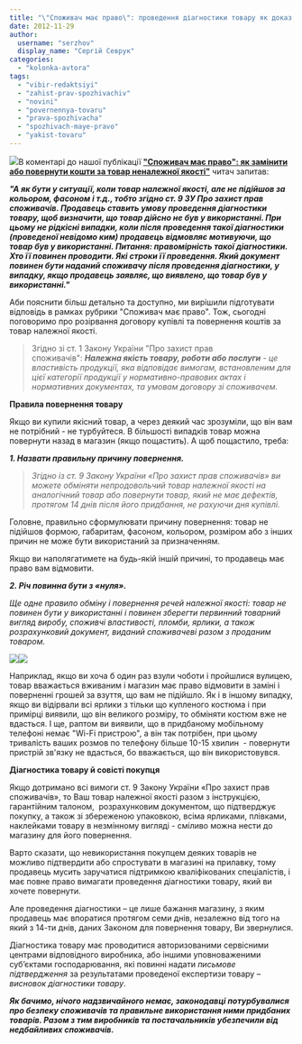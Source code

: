```yaml
---
title: "\"Споживач має право\": проведення діагностики товару як доказ його невикористання"
date: 2012-11-29
author: 
  username: "serzhov"
  display_name: "Сергій Севрук"
categories: 
  - "kolonka-avtora"
tags: 
  - "vibir-redaktsiyi"
  - "zahist-prav-spozhivachiv"
  - "novini"
  - "povernennya-tovaru"
  - "prava-spozhivacha"
  - "spozhivach-maye-pravo"
  - "yakist-tovaru"
---
```


[![](https://mpz.brovary.org/wp-content/uploads/2012/11/Spozhivach-maye-pravo.jpg)](https://mpz.brovary.org/wp-content/uploads/2012/11/Spozhivach-maye-pravo.jpg)В коментарі до нашої публікації **["Споживач має право": як замінити або повернути кошти за товар неналежної якості"](https://mpz.brovary.org/spozhivach-maye-pravo-yak-zaminiti-abo-povernuti-koshti-za-tovar-nenalezhnoyi-yakosti/ "Як замінити або повернути кошти за товар неналежної якості")** читач запитав:

**_"А як бути у ситуації, коли товар належної якості, але не підійшов за кольором, фасоном і т.д., тобто згідно ст. 9 ЗУ Про захист прав споживачів. Продавець ставить умову проведення діагностики товару, щоб визначити, що товар дійсно не був у використанні. При цьому не рідкісні випадки, коли після проведення такої діагностики (проведеної невідомо ким) продавець відмовляє мотивуючи, що товар був у використанні. Питання: правомірність такої діагностики. Хто її повинен проводити. Які строки її проведення. Який документ повинен бути наданий споживачу після проведення діагностики, у випадку, якщо продавець заявляє, що виявлено, що товар був у використанні."_**

Аби пояснити більш детально та доступно, ми вирішили підготувати відповідь в рамках рубрики "Споживач має право". Тож, сьогодні поговоримо про розірвання договору купівлі та повернення коштів за товар належної якості.

> Згідно зі ст. 1 Закону України "Про захист прав споживачів": _**Належна якість товару, роботи або послуги** - це властивість продукції, яка відповідає вимогам, встановленим для цієї категорії продукції у нормативно-правових актах і нормативних документах, та умовам договору зі споживачем._

**Правила повернення товару**

Якщо ви купили якісний товар, а через деякий час зрозуміли, що він вам не потрібний - не турбуйтеся. В більшості випадків товар можна повернути назад в магазин (якщо пощастить). А щоб пощастило, треба:

_**1\. Назвати правильну причину повернення.**_

> _Згідно із ст. 9 Закону України «Про захист прав споживачів» ви можете обміняти непродовольчий товар належної якості на аналогічний товар або повернути товар, який не має дефектів, протягом 14 днів після його придбання, не рахуючи дня купівлі._

Головне, правильно сформулювати причину повернення: товар не підійшов формою, габаритам, фасоном, кольором, розміром або з інших причин не може бути використаний за призначенням.

Якщо ви наполягатимете на будь-якій іншій причині, то продавець має право вам відмовити.

_**2\. Річ повинна бути з «нуля».**_

_Ще одне правило обміну і повернення речей належної якості: товар не повинен бути у використанні і повинен зберегти первинний товарний вигляд виробу, споживчі властивості, пломби, ярлики, а також розрахунковий документ, виданий споживачеві разом з проданим товаром._

[![](https://mpz.brovary.org/wp-content/uploads/2012/11/YArlik.jpg)](https://mpz.brovary.org/wp-content/uploads/2012/11/YArlik.jpg)[![](https://mpz.brovary.org/wp-content/uploads/2012/11/Upakovka.jpg)](https://mpz.brovary.org/wp-content/uploads/2012/11/Upakovka.jpg)

Наприклад, якщо ви хоча б один раз взули чоботи і пройшлися вулицею, товар вважається вживаним і магазин має право відмовити в заміні і поверненні грошей за взуття, що вам не підійшло. Як і в іншому випадку, якщо ви відірвали всі ярлики з тільки що купленого костюма і при примірці виявили, що він великого розміру, то обміняти костюм вже не вдасться. І ще, раптом ви виявили, що в придбаному мобільному телефоні немає "Wi-Fi пристрою", а він так потрібен, при цьому тривалість ваших розмов по телефону більше 10-15 хвилин  - повернути пристрій зв'язку не вдасться, бо вважається, що він використовувся.

**Діагностика товару й совісті покупця**

Якщо дотримано всі вимоги ст. 9 Закону України «Про захист прав споживачів», то Ваш товар належної якості разом з інструкцією, гарантійним талоном,  розрахунковим документом, що підтверджує покупку, а також зі збереженою упаковкою, всіма ярликами, плівками, наклейками товару в незмінному вигляді - сміливо можна нести до магазину для його повернення.

Варто сказати, що невикористання покупцем деяких товарів не можливо підтвердити або спростувати в магазині на прилавку, тому продавець мусить заручатися підтримкою кваліфікованих спеціалістів, і має повне право вимагати проведення діагностики товару, який ви хочете повернути.

Але проведення діагностики – це лише бажання магазину, з яким продавець має впоратися протягом семи днів, незалежно від того на який з 14-ти днів, даних Законом для повернення товару, Ви звернулися.

Діагностика товару має проводитися авторизованими сервісними центрами відповідного виробника, або іншими уповноваженими суб’єктами господарювання, які повинні надати _письмове підтвердження_ за результатами проведеної експертизи товару – _висновок діагностики товару_.

_**Як бачимо, нічого надзвичайного немає, законодавці потурбувалися про безпеку споживачів та правильне використання ними придбаних товарів. Разом з тим виробників та постачальників убезпечили від недбайливих споживачів.**_

